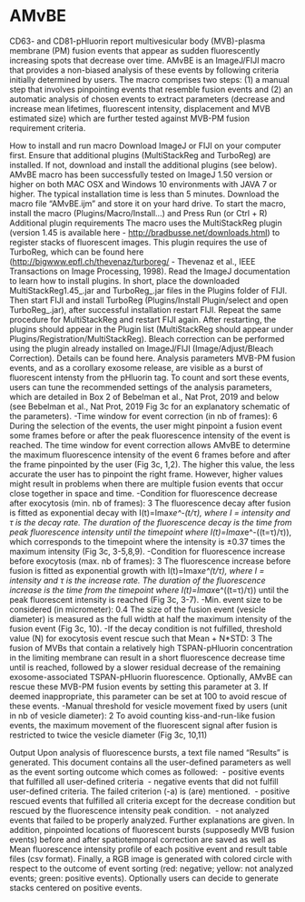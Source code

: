 # AMvBE
CD63- and CD81-pHluorin report multivesicular body (MVB)-plasma membrane (PM) fusion events that appear as sudden fluorescently increasing spots that decrease over time. AMvBE is an ImageJ/FIJI macro that provides a non-biased analysis of these events by following criteria initially determined by users. The macro comprises two steps: (1) a manual step that involves pinpointing events that resemble fusion events and (2) an automatic analysis of chosen events to extract parameters (decrease and increase mean lifetimes, fluorescent intensity, displacement and MVB estimated size) which are further tested against MVB-PM fusion requirement criteria. 

How to install and run macro
Download ImageJ or FIJI on your computer first. Ensure that additional plugins (MultiStackReg and TurboReg) are installed. If not, download and install the additional plugins (see below).
AMvBE macro has been successfully tested on ImageJ 1.50 version or higher on both MAC OSX and Windows 10 environments with JAVA 7 or higher. The typical installation time is less than 5 minutes.
Download the macro file “AMvBE.ijm” and store it on your hard drive.
To start the macro, install the macro (Plugins/Macro/Install…) and Press Run (or Ctrl + R)
Additional plugin requirements
The macro uses the MultiStackReg plugin (version 1.45 is available here - http://bradbusse.net/downloads.html) to register stacks of fluorescent images. This plugin requires the use of TurboReg, which can be found here (http://bigwww.epfl.ch/thevenaz/turboreg/ - Thevenaz et al., IEEE Transactions on Image Processing, 1998). Read the ImageJ documentation to learn how to install plugins. In short, place the downloaded MultiStackReg1.45_.jar and TurboReg_.jar files in the Plugins folder of FIJI. Then start FIJI and install TurboReg (Plugins/Install Plugin/select and open TurboReg_.jar), after successful installation restart FIJI. Repeat the same procedure for MultiStackReg and restart FIJI again. After restarting, the plugins should appear in the Plugin list (MultiStackReg should appear under Plugins/Registration/MultiStackReg). 
Bleach correction can be performed using the plugin already installed on ImageJ/FIJI (Image/Adjust/Bleach Correction). Details can be found here.
Analysis parameters
MVB-PM fusion events, and as a corollary exosome release, are visible as a burst of fluorescent intensty from the pHluorin tag. To count and sort these events, users can tune the recommended settings of the analysis parameters, which are detailed in Box 2 of Bebelman et al., Nat Prot, 2019 and below (see Bebelman et al., Nat Prot, 2019 Fig 3c for an explanatory schematic of the parameters).
-Time window for event correction (in nb of frames): 6
During the selection of the events, the user might pinpoint a fusion event some frames before or after the peak fluorescence intensity of the event is reached. The time window for event correction allows AMvBE to determine the maximum fluorescence intensity of the event 6 frames before and after the frame pinpointed by the user (Fig 3c, 1,2). The higher this value, the less accurate the user has to pinpoint the right frame. However, higher values might result in problems when there are multiple fusion events that occur close together in space and time. 
-Condition for fluorescence decrease after exocytosis (min. nb of frames): 3
The fluorescence decay after fusion is fitted as exponential decay with I(t)=Imax*e^-(t/τ), where I = intensity and τ is the decay rate. The duration of the fluorescence decay is the time from peak fluorescence intensity until the timepoint where  I(t)=Imax*e^-((t=τ)/τ)), which corresponds to the timepoint where the intensity is ±0.37 times the maximum intensity (Fig 3c, 3-5,8,9). 
-Condition for fluorescence increase before exocytosis (max. nb of frames): 3
The fluorescence increase before fusion is fitted as exponential growth with I(t)=Imax*e^(t/τ), where I = intensity and τ is the increase rate. The duration of the fluorescence increase is the time from the timepoint where I(t)=Imax*e^((t=τ)/τ)) until the peak fluorescent intensity is reached (Fig 3c, 3-7).
-Min. event size to be considered (in micrometer): 0.4
The size of the fusion event (vesicle diameter) is measured as the full width at half the maximum intensity of the fusion event (Fig 3c, 10).
-If the decay condition is not fulfilled, threshold value (N) for exocytosis event rescue such that Mean + N*STD: 3
The fusion of MVBs that contain a relatively high TSPAN-pHluorin concentration in the limiting membrane can result in a short fluorescence decrease time until   is reached, followed by a slower residual decrease of the remaining exosome-associated TSPAN-pHluorin fluorescence. Optionally, AMvBE can rescue these MVB-PM fusion events by setting this parameter at 3. If deemed inappropriate, this parameter can be set at 100 to avoid rescue of these events.
-Manual threshold for vesicle movement fixed by users (unit in nb of vesicle diameter): 2
To avoid counting kiss-and-run-like fusion events, the maximum movement of the fluorescent signal after fusion is restricted to twice the vesicle diameter (Fig 3c, 10,11)

Output
Upon analysis of fluorescence bursts, a text file named “Results” is generated. This document contains all the user-defined parameters as well as the event sorting outcome which comes as followed:  - positive events that fulfilled all user-defined criteria  - negative events that did not fulfill user-defined criteria. The failed criterion (-a) is (are) mentioned.  - positive rescued events that fulfilled all criteria except for the decrease condition but rescued by the fluorescence intensity peak condition.  - not analyzed events that failed to be properly analyzed. Further explanations are given. 
In addition, pinpointed locations of fluorescent bursts (supposedly MVB fusion events) before and after spatiotemporal correction are saved as well as Mean fluorescence intensity profile of each positive event and result table files (csv format). Finally, a RGB image is generated with colored circle with respect to the outcome of event sorting (red: negative; yellow: not analyzed events; green: positive events). Optionally users can decide to generate stacks centered on positive events.
